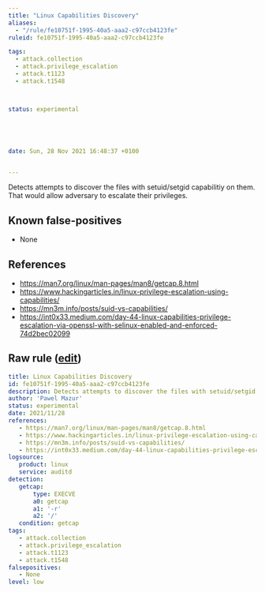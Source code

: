 ```yaml
---
title: "Linux Capabilities Discovery"
aliases:
  - "/rule/fe10751f-1995-40a5-aaa2-c97ccb4123fe"
ruleid: fe10751f-1995-40a5-aaa2-c97ccb4123fe

tags:
  - attack.collection
  - attack.privilege_escalation
  - attack.t1123
  - attack.t1548



status: experimental





date: Sun, 28 Nov 2021 16:48:37 +0100


---
```


Detects attempts to discover the files with setuid/setgid capabilitiy on them. That would allow adversary to escalate their privileges.

<!--more-->


## Known false-positives

* None



## References

* https://man7.org/linux/man-pages/man8/getcap.8.html
* https://www.hackingarticles.in/linux-privilege-escalation-using-capabilities/
* https://mn3m.info/posts/suid-vs-capabilities/
* https://int0x33.medium.com/day-44-linux-capabilities-privilege-escalation-via-openssl-with-selinux-enabled-and-enforced-74d2bec02099


## Raw rule ([edit](https://github.com/SigmaHQ/sigma/edit/master/rules/linux/auditd/lnx_auditd_capabilities_discovery.yml))
```yaml
title: Linux Capabilities Discovery
id: fe10751f-1995-40a5-aaa2-c97ccb4123fe
description: Detects attempts to discover the files with setuid/setgid capabilitiy on them. That would allow adversary to escalate their privileges.
author: 'Pawel Mazur'
status: experimental
date: 2021/11/28
references:
   - https://man7.org/linux/man-pages/man8/getcap.8.html
   - https://www.hackingarticles.in/linux-privilege-escalation-using-capabilities/
   - https://mn3m.info/posts/suid-vs-capabilities/
   - https://int0x33.medium.com/day-44-linux-capabilities-privilege-escalation-via-openssl-with-selinux-enabled-and-enforced-74d2bec02099
logsource:
   product: linux
   service: auditd
detection:
   getcap:
       type: EXECVE
       a0: getcap
       a1: '-r'
       a2: '/'
   condition: getcap
tags:
   - attack.collection
   - attack.privilege_escalation
   - attack.t1123
   - attack.t1548
falsepositives:
   - None
level: low
```
